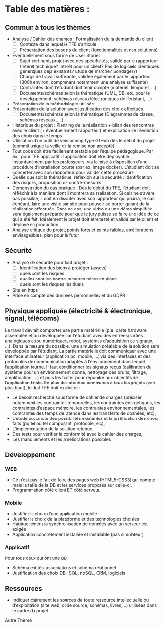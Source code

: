 # Table des matières :

## Commun à tous les thèmes
* Analyse / Cahier des charges : Formalisation de la demande du client
  * [ ] Contexte dans lequel le TFE s’articule
  * [ ] Présentation des besoins du client (fonctionnalités et non solutions)
* Eventuellement sous forme de User Stories
  * [ ] Sujet pertinent, projet avec des spécificités, validé par le rapporteur (Intérêt technique? Intérêt pour un client? Pas de logiciels identiques génériques déjà existants? Etude de marché? Sondages?)
  * [ ] Charge de travail suffisante, validée également par le rapporteur (300h environ, comprenant notamment une analyse suffisante)
  * [ ] Contraintes dont l’étudiant doit tenir compte (matériel, temporel, …)
  * [ ] Documents/schémas selon la thématique (UML, DB, etc. pour le développement, schémas réseaux/électroniques de l’existant, …)
* Présentation de la méthodologie utilisée
* Présentation de la solution avec justification des choix effectués
  * [ ] Documents/schémas selon la thématique (Diagrammes de classe, schémas réseaux, …)
* Historique du projet : Planning de la réalisation + bilan des rencontres avec le client (+ éventuellement rapporteur) et explication de l’évolution des choix dans le temps
* Utilisation d’un outil de versionning type GitHub dès le début du projet (commit unique la veille de la remise non accepté)
* Tout code doit être facilement testable par l’équipe pédagogique. Par ex., pour TFE applicatif : l’application doit être déployable instantanément par les professeurs, via la mise à disposition d’une procédure d’installation courte (par ex. image docker). L’étudiant doit se concerter avec son rapporteur pour valider cette procédure
* Quelle que soit la thématique, réflexion sur la sécurité : Identification des risques, proposition de contre-mesures
* Démonstration du cas pratique : Dès le début du TFE, l’étudiant doit réfléchir à la manière dont il montrera sa réalisation. Si cela ne s’avère pas possible, il doit en discuter avec son rapporteur qui pourra, le cas échéant, faire une visite sur site pour pouvoir se porter garant de la réalisation effectuée. Dans ce cas, une vidéo ou une démo simplifiée sera également préparée pour que le jury puisse se faire une idée de ce qui a été fait. Idéalement le projet doit être testé et validé par le client et déployé en production.
* Analyse critique du projet, points forts et points faibles, améliorations envisageables, plan pour le futur

## Sécurité
* Analyse de sécurité pour tout projet :
  * [ ] Identification des biens à protéger (assets)
  * [ ] quels sont les risques
  * [ ] quelles sont les contre-mesures mises en place
  * [ ] quels sont les risques résiduels
* Site en https
* Prise en compte des données personnelles et du GDPR

## Physique appliquée (électricité & électronique, signal, télécoms)
Le travail devrait comporter une partie matérielle (p.e. carte hardware assemblée et/ou développée par l’étudiant avec des entrées/sorties analogiques et/ou numériques, robot, systèmes d’acquisition de signaux, ...). 
Dans la mesure du possible, une simulation préalable de la solution sera développée par l’étudiant. La partie matérielle doit communiquer avec une interface utilisateur (application pc, mobile, ...) via des interfaces et des protocoles de communication adaptés à l’environnement dans lequel l’application tourne. 
Il faut conditionner les signaux reçus (calibration du système pour un environnement donné, nettoyage des bruits, filtrage, amplification, …) et puis les traiter pour répondre aux objectifs de l’application finale.
En plus des attentes communes à tous les projets (voir plus haut), le doit TFE doit expliciter :
* Le besoin recherché sous forme de cahier de charges (préciser notamment les contraintes temporelles, les contraintes énergétiques, les contraintes d’espace mémoire, les contraintes environnementales, les contraintes des temps de latence dans les transferts de données, etc),
* L'étude succincte des possibilités existantes et la justification des choix faits (pq tel ou tel composant, protocole, etc),
* L’implémentation de la solution retenue,
* Des tests pour vérifier la conformité avec le cahier des charges,
* Les manquements et les améliorations possibles

## Développement 
### WEB
* Ce n’est pas le fait de faire des pages web (HTML5-CSS3) qui compte mais la taille de la DB et les services proposés sur celle-ci.
* Programmation côté client ET côté serveur.
### Mobile
* Justifier le choix d’une application mobile
* Justifier le choix de la plateforme et des technologies choisies
* Habituellement la synchronisation de données avec un serveur est exigée
* Application concrètement installée et installable (pas simulateur)
### Applicatif
Pour tous ceux qui ont une BD
* Schéma entités-associations et schéma relationnel
* Justification des choix DB : SQL, noSQL, ORM, logiciels

## Ressources
* Indiquer clairement les sources de toute ressource intellectuelle ou d’exploitation (site web, code source, schémas, livres, ..) utilisées dans le cadre du projet.

Autre Thème

